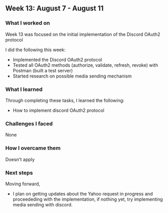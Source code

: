 ## Week 13: August 7 - August 11

### What I worked on

Week 13 was focused on the initial implementation of the Discord OAuth2 protocol

I did the following this week:

- Implemented the Discord OAuth2 protocol
- Tested all OAuth2 methods (authorize, validate, refresh, revoke) with Postman (built a test server)
- Started research on possible media sending mechanism

### What I learned

Through completing these tasks, I learned the following:

- How to implement discord OAuth2 protocol

### Challenges I faced

None

### How I overcame them

Doesn't apply

### Next steps

Moving forward,

- I plan on getting updates about the Yahoo request in progress and proceededing with the implementation, if nothing yet, try implementing media sending with discord.
